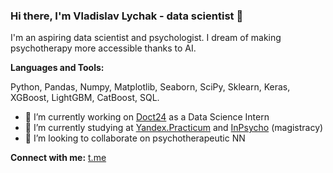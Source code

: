 ### Hi there, I'm Vladislav Lychak - data scientist 👋

I'm an aspiring data scientist and psychologist. I dream of making psychotherapy more accessible thanks to AI.

**Languages and Tools:**

Python, Pandas, Numpy, Matplotlib, Seaborn, SciPy, Sklearn, Keras, XGBoost, LightGBM, CatBoost, SQL.

- 🔭 I’m currently working on [Doct24](https://doct24.com/) as a Data Science Intern
- 🌱 I’m currently studying at [Yandex.Practicum](https://practicum.yandex.ru/) and [InPsycho](https://inpsycho.ru/) (magistracy)
- 👯 I’m looking to collaborate on psychotherapeutic NN

**Connect with me:** [t.me](https://t.me/vladislav_lychak)

